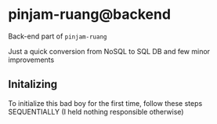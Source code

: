 <h1>pinjam-ruang@backend</h1>

Back-end part of <code>pinjam-ruang</code>
<p>Just a quick conversion from NoSQL to SQL DB and few minor improvements</p>

<h2>Initalizing</h2>
<p>
    To initialize this bad boy for the first time, follow these steps SEQUENTIALLY (I held nothing responsible otherwise)
</p>
